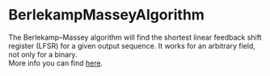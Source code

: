# BerlekampMasseyAlgorithm
The Berlekamp–Massey algorithm will find the shortest linear feedback shift register (LFSR) for a given output sequence. It works for an arbitrary field, not only for a binary.<br>
More info you can find <a href=https://en.wikipedia.org/wiki/Berlekamp–Massey_algorithm>here</a>.

